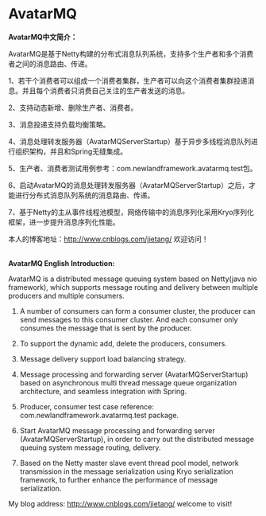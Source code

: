 # AvatarMQ
**AvatarMQ中文简介：**

AvatarMQ是基于Netty构建的分布式消息队列系统，支持多个生产者和多个消费者之间的消息路由、传递。

1、若干个消费者可以组成一个消费者集群，生产者可以向这个消费者集群投递消息。并且每个消费者只消费自己关注的生产者发送的消息。

2、支持动态新增、删除生产者、消费者。

3、消息投递支持负载均衡策略。

4、消息处理转发服务器（AvatarMQServerStartup）基于异步多线程消息队列进行组织架构，并且和Spring无缝集成。

5、生产者、消费者测试用例参考：com.newlandframework.avatarmq.test包。

6、启动AvatarMQ的消息处理转发服务器（AvatarMQServerStartup）之后，才能进行分布式消息队列系统的消息路由、传递。

7、基于Netty的主从事件线程池模型，网络传输中的消息序列化采用Kryo序列化框架，进一步提升消息序列化性能。

本人的博客地址：http://www.cnblogs.com/jietang/ 欢迎访问！<br><br>


**AvatarMQ English Introduction:**

AvatarMQ is a distributed message queuing system based on Netty(java nio framework), which supports message routing and delivery between multiple producers and multiple consumers.

1. A number of consumers can form a consumer cluster, the producer can send messages to this consumer cluster. And each consumer only consumes the message that is sent by the producer.

2. To support the dynamic add, delete the producers, consumers.

3. Message delivery support load balancing strategy.

4. Message processing and forwarding server (AvatarMQServerStartup) based on asynchronous multi thread message queue organization architecture, and seamless integration with Spring.

5. Producer, consumer test case reference: com.newlandframework.avatarmq.test package.

6. Start AvatarMQ message processing and forwarding server (AvatarMQServerStartup), in order to carry out the distributed message queuing system message routing, delivery.

7. Based on the Netty master slave event thread pool model, network transmission in the message serialization using Kryo serialization framework, to further enhance the performance of message serialization.

My blog address: http://www.cnblogs.com/jietang/ welcome to visit!

